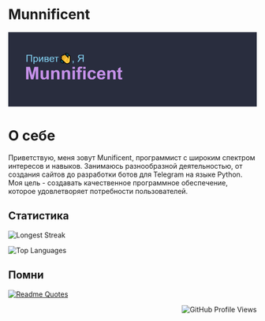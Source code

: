 
# Munnificent
![заголовок](https://github.com/munnificent/munnificent/blob/main/header.png)
# О себе
Приветствую, меня зовут Munificent, программист с широким спектром интересов и навыков. Занимаюсь разнообразной деятельностью, от создания сайтов до разработки ботов для Telegram на языке Python. Моя цель - создавать качественное программное обеспечение, которое удовлетворяет потребности пользователей.

## Статистика
 ![Longest Streak](https://github-readme-streak-stats.herokuapp.com/?user=munnificent&theme=material-palenight)

![Top Languages](https://github-readme-stats.vercel.app/api/top-langs/?username=munnificent&layout=compact&langs_count=6&theme=material-palenight)

## Помни

[![Readme Quotes](https://quotes-github-readme.vercel.app/api?type=horizontal&theme=dark)](https://github.com/piyushsuthar/github-readme-quotes)

<div style="text-align: right">
    <img src="https://komarev.com/ghpvc/?username=munnificent" alt="GitHub Profile Views" />
</div>

